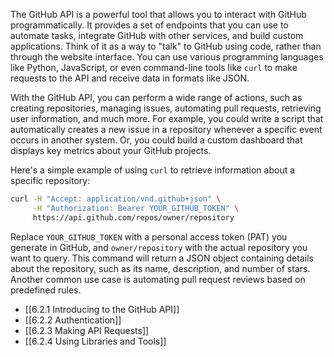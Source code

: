 The GitHub API is a powerful tool that allows you to interact with GitHub programmatically. It provides a set of endpoints that you can use to automate tasks, integrate GitHub with other services, and build custom applications. Think of it as a way to "talk" to GitHub using code, rather than through the website interface. You can use various programming languages like Python, JavaScript, or even command-line tools like `curl` to make requests to the API and receive data in formats like JSON.

With the GitHub API, you can perform a wide range of actions, such as creating repositories, managing issues, automating pull requests, retrieving user information, and much more. For example, you could write a script that automatically creates a new issue in a repository whenever a specific event occurs in another system. Or, you could build a custom dashboard that displays key metrics about your GitHub projects.

Here's a simple example of using `curl` to retrieve information about a specific repository:

```bash
curl -H "Accept: application/vnd.github+json" \
     -H "Authorization: Bearer YOUR_GITHUB_TOKEN" \
     https://api.github.com/repos/owner/repository
```

Replace `YOUR_GITHUB_TOKEN` with a personal access token (PAT) you generate in GitHub, and `owner/repository` with the actual repository you want to query. This command will return a JSON object containing details about the repository, such as its name, description, and number of stars. Another common use case is automating pull request reviews based on predefined rules.

- [[6.2.1 Introducing to the GitHub API]]
- [[6.2.2 Authentication]]
- [[6.2.3 Making API Requests]]
- [[6.2.4 Using Libraries and Tools]]